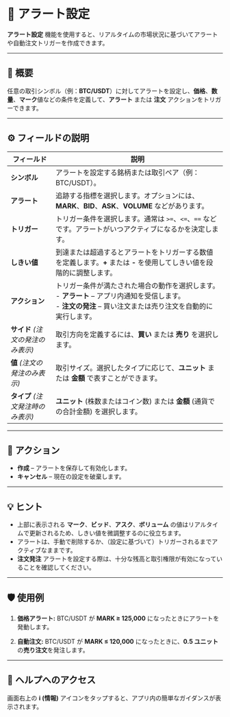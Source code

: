 # 🔔 アラート設定

**アラート設定** 機能を使用すると、リアルタイムの市場状況に基づいてアラートや自動注文トリガーを作成できます。

---

## 🧭 概要

任意の取引シンボル（例：**BTC/USDT**）に対してアラートを設定し、**価格**、**数量**、**マーク**値などの条件を定義して、**アラート** または **注文** アクションをトリガーできます。

---

## ⚙️ フィールドの説明

| **フィールド** | **説明** |
|---------------------------|-----------------|
| **シンボル** | アラートを設定する銘柄または取引ペア（例：BTC/USDT）。 |
| **アラート** |追跡する指標を選択します。オプションには、**MARK**、**BID**、**ASK**、**VOLUME** などがあります。|
| **トリガー** | トリガー条件を選択します。通常は `>=`、`<=`、`==` などです。アラートがいつアクティブになるかを決定します。|
| **しきい値** | 到達または超過するとアラートをトリガーする数値を定義します。**+** または **-** を使用してしきい値を段階的に調整します。|
| **アクション** | トリガー条件が満たされた場合の動作を選択します。<br> - **アラート** – アプリ内通知を受信します。<br> - **注文の発注** – 買い注文または売り注文を自動的に実行します。|
| **サイド** *(注文の発注のみ表示)* | 取引方向を定義するには、**買い** または **売り** を選択します。|
| **値** *(注文の発注のみ表示)* | 取引サイズ。選択したタイプに応じて、**ユニット** または **金額** で表すことができます。|
| **タイプ** *(注文発注時のみ表示)* | **ユニット** (株数またはコイン数) または **金額** (通貨での合計金額) を選択します。|

- ---

## 🧩 アクション

- **作成** – アラートを保存して有効化します。
- **キャンセル** – 現在の設定を破棄します。

- ---

## 💡 ヒント

- 上部に表示される **マーク**、**ビッド**、**アスク**、**ボリューム** の値はリアルタイムで更新されるため、しきい値を微調整するのに役立ちます。
- アラートは、手動で削除するか、（設定に基づいて）トリガーされるまでアクティブなままです。
- **注文発注** アラートを設定する際は、十分な残高と取引権限が有効になっていることを確認してください。

---

## 🛡️ 使用例

1. **価格アラート:**
BTC/USDT が **MARK ≥ 125,000** になったときにアラートを発動します。

2. **自動注文:**
BTC/USDT が **MARK ≤ 120,000** になったときに、**0.5 ユニット** の**売り注文**を発注します。

---

## 🧭 ヘルプへのアクセス

画面右上の **ℹ️ (情報)** アイコンをタップすると、アプリ内の簡単なガイダンスが表示されます。
